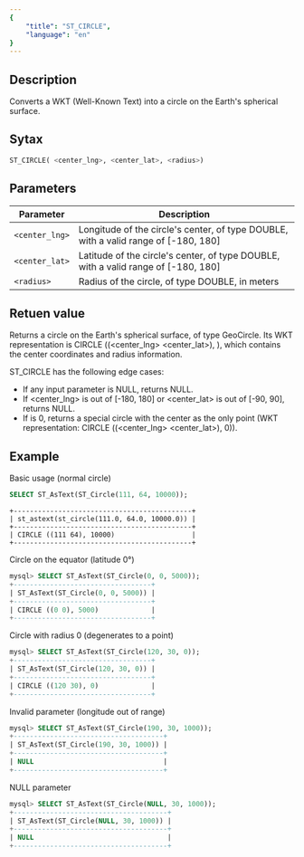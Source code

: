 ```yaml
---
{
    "title": "ST_CIRCLE",
    "language": "en"
}
---
```


<!-- 
Licensed to the Apache Software Foundation (ASF) under one
or more contributor license agreements.  See the NOTICE file
distributed with this work for additional information
regarding copyright ownership.  The ASF licenses this file
to you under the Apache License, Version 2.0 (the
"License"); you may not use this file except in compliance
with the License.  You may obtain a copy of the License at

  http://www.apache.org/licenses/LICENSE-2.0

Unless required by applicable law or agreed to in writing,
software distributed under the License is distributed on an
"AS IS" BASIS, WITHOUT WARRANTIES OR CONDITIONS OF ANY
KIND, either express or implied.  See the License for the
specific language governing permissions and limitations
under the License.
-->

## Description

Converts a WKT (Well-Known Text) into a circle on the Earth's spherical surface.

## Sytax

```sql
ST_CIRCLE( <center_lng>, <center_lat>, <radius>)
```
## Parameters

| Parameter | Description |
| -- | -- |
| `<center_lng>` | 	Longitude of the circle's center, of type DOUBLE, with a valid range of [-180, 180] |
| `<center_lat>` |	Latitude of the circle's center, of type DOUBLE, with a valid range of [-180, 180] |
| `<radius>` | 		Radius of the circle, of type DOUBLE, in meters |


## Retuen value

Returns a circle on the Earth's spherical surface, of type GeoCircle. Its WKT representation is CIRCLE ((<center_lng> <center_lat>), <radius>), which contains the center coordinates and radius information.

ST_CIRCLE has the following edge cases:

- If any input parameter is NULL, returns NULL.
- If <center_lng> is out of [-180, 180] or <center_lat> is out of [-90, 90], returns NULL.
- If <radius> is 0, returns a special circle with the center as the only point (WKT representation: CIRCLE ((<center_lng> <center_lat>), 0)).

## Example

Basic usage (normal circle)

```sql
SELECT ST_AsText(ST_Circle(111, 64, 10000));
```

```text
+--------------------------------------------+
| st_astext(st_circle(111.0, 64.0, 10000.0)) |
+--------------------------------------------+
| CIRCLE ((111 64), 10000)                   |
+--------------------------------------------+
```

Circle on the equator (latitude 0°)

```sql
mysql> SELECT ST_AsText(ST_Circle(0, 0, 5000));
+----------------------------------+
| ST_AsText(ST_Circle(0, 0, 5000)) |
+----------------------------------+
| CIRCLE ((0 0), 5000)             |
+----------------------------------+
```


Circle with radius 0 (degenerates to a point)

```sql
mysql> SELECT ST_AsText(ST_Circle(120, 30, 0));
+----------------------------------+
| ST_AsText(ST_Circle(120, 30, 0)) |
+----------------------------------+
| CIRCLE ((120 30), 0)             |
+----------------------------------+
```

Invalid parameter (longitude out of range)

```sql
mysql> SELECT ST_AsText(ST_Circle(190, 30, 1000));
+-------------------------------------+
| ST_AsText(ST_Circle(190, 30, 1000)) |
+-------------------------------------+
| NULL                                |
+-------------------------------------+
```

NULL parameter

```sql
mysql> SELECT ST_AsText(ST_Circle(NULL, 30, 1000));
+--------------------------------------+
| ST_AsText(ST_Circle(NULL, 30, 1000)) |
+--------------------------------------+
| NULL                                 |
+--------------------------------------+
```